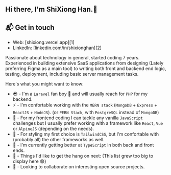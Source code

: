 ## Hi there, I'm ShiXiong Han.👋

## 📬 Get in touch

- Web: [shixiong.vercel.app][1]
- LinkedIn: [linkedin.com/in/shixionghan][2]
<!--
**AngelinCalu/AngelinCalu** is a ✨ _special_ ✨ repository because its `README.md` (this file) appears on your GitHub profile.

Here are some ideas to get you started:

- 🔭 I’m currently working on ...
- 🌱 I’m currently learning ...
- 👯 I’m looking to collaborate on ...
- 🤔 I’m looking for help with ...
- 💬 Ask me about ...
- 📫 How to reach me: ...
- 😄 Pronouns: ...
- ⚡ Fun fact: ...
  -->

Passionate about technology in general, started coding 7 years. Experienced in building extensive SaaS applications from designing (Lately preferring Figma as a main tool) to writing both front and backend end logic, testing, deployment, including basic server management tasks.

Here's what you might want to know:

- 😎 - I'm a `Laravel` fan boy 🤙 and will usually reach for `PHP` for my backend.
- ⚡ - I'm confortable working with the `MERN stack` (`MongoDB` + `Express` + `ReactJS` + `NodeJS`). (or `PERN Stack`, with `PostgreSQL` instead of `MongoDB`)
- 💪 - For my frontend coding I can tackle any vanilla `JavaScript` challenges but I usually prefer working with a framework like `React`, `Vue` or `AlpineJS` (depending on the needs).
- 🎨 - For styling my first choice is `TailwindCSS`, but I'm confortable with (probably all) the other frameworks as well.
- 🌱 - I'm currently getting better at `TypeScript` in both back and front ends.
- 👐 - Things I'd like to get the hang on next: (This list grew too big to display here 😄)
- 👯 - Looking to collaborate on interesting open source projects.
